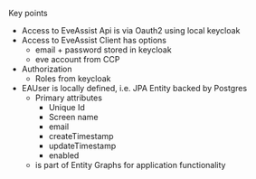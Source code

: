 Key points

- Access to EveAssist Api is via Oauth2 using local keycloak
- Access to EveAssist Client has options
    - email + password stored in keycloak
    - eve account from CCP
- Authorization
    - Roles from keycloak
- EAUser is locally defined, i.e. JPA Entity backed by Postgres
    - Primary attributes
        - Unique Id
        - Screen name
        - email
        - createTimestamp
        - updateTimestamp
        - enabled
    - is part of Entity Graphs for application functionality


